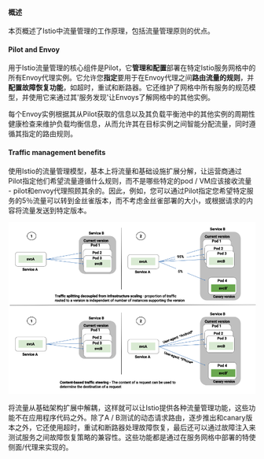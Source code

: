 #### 概述

本页概述了Istio中流量管理的工作原理，包括流量管理原则的优点。

#### Pilot and Envoy

用于Istio流量管理的核心组件是Pilot，它**管理和配置**部署在特定Istio服务网格中的所有Envoy代理实例。它允许您**指定**要用于在Envoy代理之间**路由流量的规则**，并**配置故障恢复功能**，如超时，重试和断路器。它还维护了网格中所有服务的规范模型，并使用它来通过其'服务发现'让Envoys了解网格中的其他实例。

每个Envoy实例根据其从Pilot获取的信息以及其负载平衡池中的其他实例的周期性健康检查来维护负载均衡信息，从而允许其在目标实例之间智能分配流量，同时遵循其指定的路由规则。

#### Traffic management benefits

使用Istio的流量管理模型，基本上将流量和基础设施扩展分解，让运营商通过Pilot指定他们希望流量遵循什么规则，而不是哪些特定的pod / VM应该接收流量 - pilot和envoy代理照顾其余的。因此，例如，您可以通过Pilot指定您希望特定服务的5％流量可以转到金丝雀版本，而不考虑金丝雀部署的大小，或根据请求的内容将流量发送到特定版本。

![](/assets/TrafficManagementOverview.png)

将流量从基础架构扩展中解耦，这样就可以让Istio提供各种流量管理功能，这些功能不在应用程序代码之外。除了A / B测试的动态请求路由，逐步推出和canary版本之外，它还使用超时，重试和断路器处理故障恢复，最后还可以通过故障注入来测试服务之间故障恢复策略的兼容性。这些功能都是通过在服务网格中部署的特使侧面/代理来实现的。

